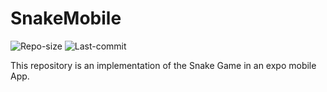 # SnakeMobile

![Repo-size](https://img.shields.io/github/repo-size/williamguilhermesouza/SnakeMobile)
![Last-commit](https://img.shields.io/github/last-commit/williamguilhermesouza/SnakeMobile)

This repository is an implementation of the Snake Game in an expo mobile App.

